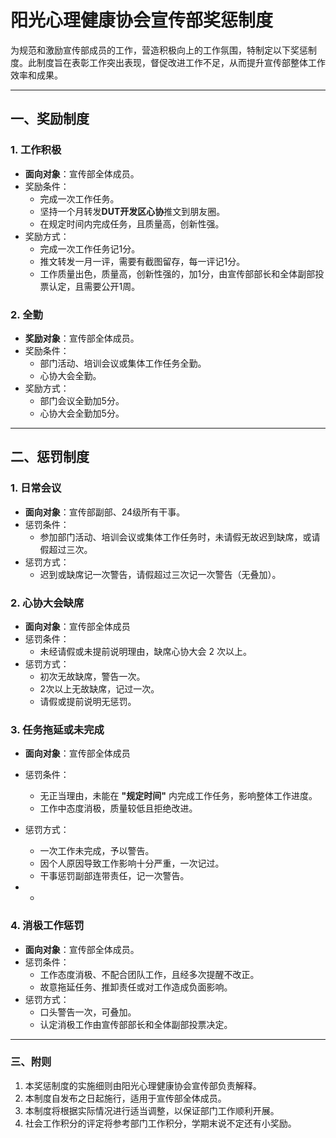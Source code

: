 # **阳光心理健康协会宣传部奖惩制度**

为规范和激励宣传部成员的工作，营造积极向上的工作氛围，特制定以下奖惩制度。此制度旨在表彰工作突出表现，督促改进工作不足，从而提升宣传部整体工作效率和成果。

------

## **一、奖励制度**

### 1. 工作积极

- **面向对象**：宣传部全体成员。
- 奖励条件：
  - 完成一次工作任务。
  - 坚持一个月转发**DUT开发区心协**推文到朋友圈。
  - 在规定时间内完成任务，且质量高，创新性强。
- 奖励方式：
  - 完成一次工作任务记1分。
  - 推文转发一月一评，需要有截图留存，每一评记1分。
  - 工作质量出色，质量高，创新性强的，加1分，由宣传部部长和全体副部投票认定，且需要公开1周。

### 2. 全勤

- **奖励对象**：宣传部全体成员。
- 奖励条件：
  - 部门活动、培训会议或集体工作任务全勤。
  - 心协大会全勤。
- 奖励方式：
  - 部门会议全勤加5分。
  - 心协大会全勤加5分。

------

## **二、惩罚制度**

### 1. 日常会议

- **面向对象**：宣传部副部、24级所有干事。
- 惩罚条件：
  - 参加部门活动、培训会议或集体工作任务时，未请假无故迟到缺席，或请假超过三次。
- 惩罚方式：
  - 迟到或缺席记一次警告，请假超过三次记一次警告（无叠加）。

### 2. 心协大会缺席

- **面向对象**：宣传部全体成员
- 惩罚条件：
  - 未经请假或未提前说明理由，缺席心协大会 2 次以上。
- 惩罚方式：
  - 初次无故缺席，警告一次。
  - 2次以上无故缺席，记过一次。
  - 请假或提前说明无惩罚。

### 3. 任务拖延或未完成

- **面向对象**：宣传部全体成员
- 惩罚条件：
  - 无正当理由，未能在 **"规定时间"** 内完成工作任务，影响整体工作进度。
  - 工作中态度消极，质量较低且拒绝改进。
- 惩罚方式：
  - 一次工作未完成，予以警告。
  - 因个人原因导致工作影响十分严重，一次记过。
  - 干事惩罚副部连带责任，记一次警告。

- - 

### 4. 消极工作惩罚

- **面向对象**：宣传部全体成员。
- 惩罚条件：
  - 工作态度消极、不配合团队工作，且经多次提醒不改正。
  - 故意拖延任务、推卸责任或对工作造成负面影响。
- 惩罚方式：
  - 口头警告一次，可叠加。
  - 认定消极工作由宣传部部长和全体副部投票决定。

------

### **三、附则**

1. 本奖惩制度的实施细则由阳光心理健康协会宣传部负责解释。
2. 本制度自发布之日起施行，适用于宣传部全体成员。
3. 本制度将根据实际情况进行适当调整，以保证部门工作顺利开展。
4. 社会工作积分的评定将参考部门工作积分，学期末说不定还有小奖励。